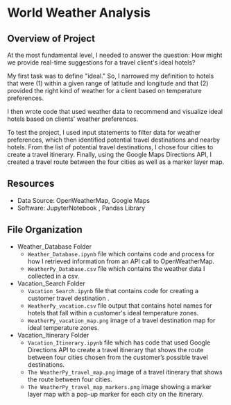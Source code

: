 # World Weather Analysis

## Overview of Project

At the most fundamental level, I needed to answer the question: How might we provide real-time suggestions for a travel client's ideal hotels? 

My first task was to define "ideal." So, I narrowed my definition to hotels that were (1) within a given range of latitude and longitude and that (2) provided the right kind of weather for a client based on temperature preferences.

I then wrote code that used weather data to recommend and visualize ideal hotels based on clients' weather preferences.

To test the project, I used input statements to filter data for weather preferences, which then identified potential travel destinations and nearby hotels. 
From the list of potential travel destinations, I chose four cities to create a travel itinerary. 
Finally, using the Google Maps Directions API, I created a travel route between the four cities as well as a marker layer map.

## Resources

- Data Source: OpenWeatherMap, Google Maps
- Software: JupyterNotebook , Pandas Library

## File Organization
- Weather_Database Folder
  - `Weather_Database.ipynb` file which contains code and process for how I retrieved information from an API call to OpenWeatherMap.
  - `WeatherPy_Database.csv` file which contains the weather data I collected in a csv.
- Vacation_Search Folder
  - `Vacation_Search.ipynb` file that contains code for creating a customer travel destination .
  - `WeatherPy_vacation.csv` file output that contains hotel names for hotels that fall within a customer's ideal temperature zones.
  - `WeatherPy_vacation_map.png` image of a travel destination map for ideal temperature zones.
- Vacation_Itinerary Folder
  - `Vacation_Itinerary.ipynb` file which has code that used Google Directions API to create a travel itinerary that shows the route between four cities chosen from the customer’s possible travel destinations.
  - `The WeatherPy_travel_map.png` image of a travel itinerary that shows the route between four cities.
  - `The WeatherPy_travel_map_markers.png` image showing a marker layer map with a pop-up marker for each city on the itinerary.